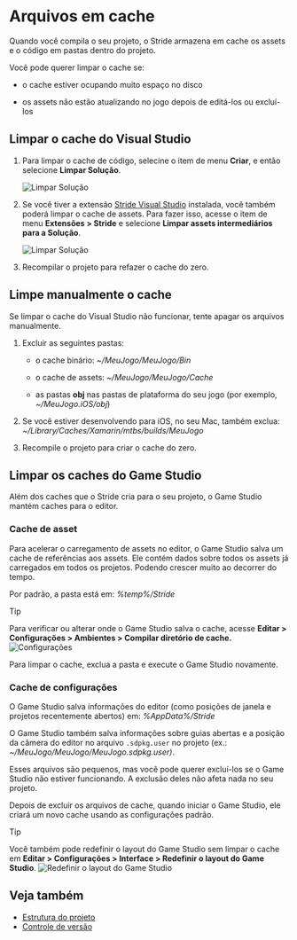 # Arquivos em cache

Quando você compila o seu projeto, o Stride armazena em cache os assets e o código em pastas dentro do projeto.

Você pode querer limpar o cache se:

* o cache estiver ocupando muito espaço no disco

* os assets não estão atualizando no jogo depois de editá-los ou excluí-los

## Limpar o cache do Visual Studio

1. Para limpar o cache de código, selecine o item de menu **Criar**, e então selecione **Limpar Solução**.

   ![Limpar Solução](media/clean-solution.png)

2. Se você tiver a extensão [Stride Visual Studio](../get-started/visual-studio-extension.md) instalada, você também poderá limpar o cache de assets. Para fazer isso, acesse o item de menu **Extensões > Stride** e selecione **Limpar assets intermediários para a Solução**.

   ![Limpar Solução](media/clean-assets.png)

3. Recompilar o projeto para refazer o cache do zero.

## Limpe manualmente o cache

Se limpar o cache do Visual Studio não funcionar, tente apagar os arquivos manualmente.

1. Excluir as seguintes pastas:

   * o cache binário: *~/MeuJogo/MeuJogo/Bin*

   * o cache de assets: *~/MeuJogo/MeuJogo/Cache*

   * as pastas **obj** nas pastas de plataforma do seu jogo (por exemplo, *~/MeuJogo.iOS/obj*)

2. Se você estiver desenvolvendo para iOS, no seu Mac, também exclua: *~/Library/Caches/Xamarin/mtbs/builds/MeuJogo*

3. Recompile o projeto para criar o cache do zero.

## Limpar os caches do Game Studio

Além dos caches que o Stride cria para o seu projeto, o Game Studio mantém caches para o editor.

### Cache de asset

Para acelerar o carregamento de assets no editor, o Game Studio salva um cache de referências aos assets. Ele contém dados sobre todos os assets já carregados em todos os projetos. Podendo crescer muito ao decorrer do tempo.

Por padrão, a pasta está em: *%temp%/Stride*

> [!Tip]
> Para verificar ou alterar onde o Game Studio salva o cache, acesse **Editar > Configurações > Ambientes > Compilar diretório de cache.**
> ![Configurações](media/settings-window.png)

Para limpar o cache, exclua a pasta e execute o Game Studio novamente.

### Cache de configurações

O Game Studio salva informações do editor (como posições de janela e projetos recentemente abertos) em: *%AppData%/Stride*

O Game Studio também salva informações sobre guias abertas e a posição da câmera do editor no arquivo `.sdpkg.user` no projeto (ex.: *~/MeuJogo/MeuJogo/MeuJogo.sdpkg.user)*.

Esses arquivos são pequenos, mas você pode querer excluí-los se o Game Studio não estiver funcionando. A exclusão deles não afeta nada no seu projeto.

Depois de excluir os arquivos de cache, quando iniciar o Game Studio, ele criará um novo cache usando as configurações padrão.

> [!Tip]
> Você também pode redefinir o layout do Game Studio sem limpar o cache em **Editar > Configurações > Interface > Redefinir o layout do Game Studio**.
> ![Redefinir o layout do Game Studio](media/game-studio-layout-reset-button.png)

## Veja também

* [Estrutura do projeto](project-structure.md)
* [Controle de versão](version-control.md)